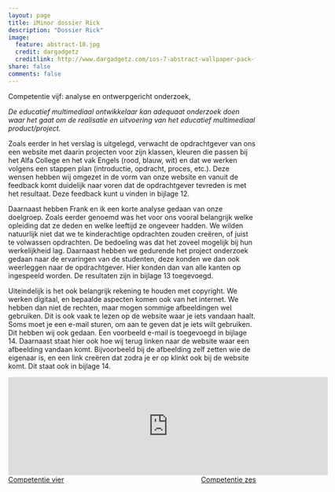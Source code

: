 ```yaml
---
layout: page
title: iMinor dossier Rick
description: "Dossier Rick"
image:
  feature: abstract-10.jpg
  credit: dargadgetz
  creditlink: http://www.dargadgetz.com/ios-7-abstract-wallpaper-pack-for-iphone-5-and-ipod-touch-retina/
share: false
comments: false
---
```

Competentie vijf: analyse en ontwerpgericht onderzoek,

<i>De educatief multimediaal ontwikkelaar kan adequaat onderzoek doen waar het gaat om de realisatie en uitvoering van het educatief multimediaal product/project.</i>

Zoals eerder in het verslag is uitgelegd, verwacht de opdrachtgever van ons een website met daarin projecten voor zijn klassen, kleuren die passen bij het Alfa College en het vak Engels (rood, blauw, wit) en dat we werken volgens een stappen plan (introductie, opdracht, proces, etc.). Deze wensen hebben wij omgezet in de vorm van onze website en vanuit de feedback komt duidelijk naar voren dat de opdrachtgever tevreden is met het resultaat. Deze feedback kunt u vinden in bijlage 12.

Daarnaast hebben Frank en ik een korte analyse gedaan van onze doelgroep. Zoals eerder genoemd was het voor ons vooral belangrijk welke opleiding dat ze deden en welke leeftijd ze ongeveer hadden. We wilden natuurlijk niet dat we te kinderachtige opdrachten zouden creëren, of juist te volwassen opdrachten. De bedoeling was dat het zoveel mogelijk bij hun werkelijkheid lag. Daarnaast hebben we gedurende het project onderzoek gedaan naar de ervaringen van de studenten, deze konden we dan ook weerleggen naar de opdrachtgever. Hier konden dan van alle kanten op ingespeeld worden. De resultaten zijn in bijlage 13 toegevoegd.

Uiteindelijk is het ook belangrijk rekening te houden met copyright. We werken digitaal, en bepaalde aspecten komen ook van het internet. We hebben dan niet de rechten, maar mogen sommige afbeeldingen wel gebruiken. Dit is ook vaak te lezen op de website waar je iets vandaan haalt. Soms moet je een e-mail sturen, om aan te geven dat je iets wilt gebruiken. Dit hebben wij ook gedaan. Een voorbeeld e-mail is toegevoegd in bijlage 14. Daarnaast staat hier ook hoe wij terug linken naar de website waar een afbeelding vandaan komt. Bijvoorbeeld bij de afbeelding zelf zetten wie de eigenaar is, en een link creëren dat zodra je er op klinkt ook bij de website komt. Dit staat ook in bijlage 14.


<iframe src="https://drive.google.com/embeddedfolderview?id=0BycjBNS3AKDWR1RCSnJ3RDNqOTg#list" width="650" height="200" frameborder="0"></iframe>



<div style="float: left"> 
<a href="{{ site.url }}/iminor-rick/competentie4/" class="btn">Competentie vier</a>
</div>

<div style="float: right"> 
<a href="{{ site.url }}/iminor-rick/competentie6/" class="btn">Competentie zes</a>
</div>